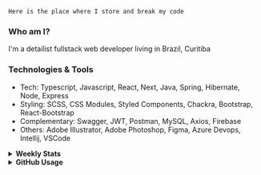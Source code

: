 ```
Here is the place where I store and break my code
```
### Who am I?
I'm a detailist fullstack web developer living in Brazil, Curitiba

### Technologies & Tools
- Tech: Typescript, Javascript, React, Next, Java, Spring, Hibernate, Node, Express
- Styling: SCSS, CSS Modules, Styled Components, Chackra, Bootstrap, React-Bootstrap
- Complementary: Swagger, JWT, Postman, MySQL, Axios, Firebase
- Others: Adobe Illustrator, Adobe Photoshop, Figma, Azure Devops, Intellij, VSCode

<details>
  <summary><b> Weekly Stats</b></summary>
<!--START_SECTION:waka-->

```text
TypeScript   15 hrs 6 mins   ███████████▒░░░░░░░░░░░░░   45.53 %
JavaScript   13 hrs 17 mins  ██████████░░░░░░░░░░░░░░░   40.05 %
CSS          2 hrs 56 mins   ██▒░░░░░░░░░░░░░░░░░░░░░░   08.87 %
JSON         1 hr 22 mins    █░░░░░░░░░░░░░░░░░░░░░░░░   04.13 %
HTML         13 mins         ░░░░░░░░░░░░░░░░░░░░░░░░░   00.66 %
```

<!--END_SECTION:waka-->
</details>

<details>
  <summary><b> GitHub Usage</b></summary>
  
[![Top Langs](https://github-readme-stats.vercel.app/api/top-langs/?username=gxlpes&&langs_count=9&layout=compact)](https://github.com/anuraghazra/github-readme-stats)

</details>
